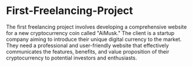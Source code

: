 # First-Freelancing-Project



The first freelancing project involves developing a comprehensive website for a new cryptocurrency coin called "AiMusk." The client is a startup company aiming to introduce their unique digital currency to the market. They need a professional and user-friendly website that effectively communicates the features, benefits, and value proposition of their cryptocurrency to potential investors and enthusiasts.
